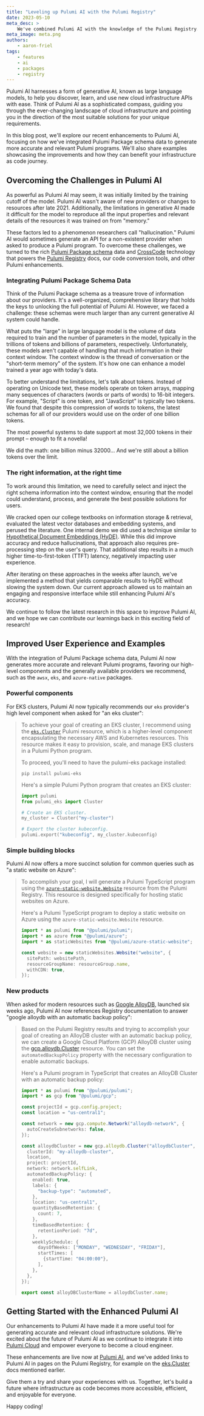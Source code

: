```yaml
---
title: "Leveling up Pulumi AI with the Pulumi Registry"
date: 2023-05-10
meta_desc: >
    We've combined Pulumi AI with the knowledge of the Pulumi Registry. These improvements enable Pulumi AI to generate more accurate infrastructure.
meta_image: meta.png
authors:
    - aaron-friel
tags:
    - features
    - ai
    - packages
    - registry
---
```


Pulumi AI harnesses a form of generative AI, known as large language models, to help you discover, learn, and use new cloud infrastructure APIs with ease. Think of Pulumi AI as a sophisticated compass, guiding you through the ever-changing landscape of cloud infrastructure and pointing you in the direction of the most suitable solutions for your unique requirements.

In this blog post, we'll explore our recent enhancements to Pulumi AI, focusing on how we've integrated Pulumi Package schema data to generate more accurate and relevant Pulumi programs. We'll also share examples showcasing the improvements and how they can benefit your infrastructure as code journey.

## Overcoming the Challenges in Pulumi AI

As powerful as Pulumi AI may seem, it was initially limited by the training cutoff of the model. Pulumi AI wasn't aware of new providers or changes to resources after late 2021. Additionally, the limitations in generative AI made it difficult for the model to reproduce all the input properties and relevant details of the resources it was trained on from "memory."

These factors led to a phenomenon researchers call "hallucination." Pulumi AI would sometimes generate an API for a non-existent provider when asked to produce a Pulumi program. To overcome these challenges, we turned to the rich [Pulumi Package schema](/docs/guides/pulumi-packages/schema/) data and [CrossCode](/crosscode/) technology that powers the [Pulumi Registry](/registry/) docs, our code conversion tools, and other Pulumi enhancements.

### Integrating Pulumi Package Schema Data

Think of the Pulumi Package schema as a treasure trove of information about our providers. It's a well-organized, comprehensive library that holds the keys to unlocking the full potential of Pulumi AI. However, we faced a challenge: these schemas were much larger than any current generative AI system could handle.

What puts the "large" in large language model is the volume of data required to train and the number of parameters in the model, typically in the trillions of tokens and billions of parameters, respectively. Unfortunately, these models aren't capable of handling that much information in their context window. The context window is the thread of conversation or the "short-term memory" of the system. It's how one can enhance a model trained a year ago with today's data.

To better understand the limitations, let's talk about tokens. Instead of operating on Unicode text, these models operate on token arrays, mapping many sequences of characters (words or parts of words) to 16-bit integers. For example, "Script" is one token, and "JavaScript" is typically two tokens. We found that despite this compression of words to tokens, the latest schemas for all of our providers would use on the order of one billion tokens.

The most powerful systems to date support at most 32,000 tokens in their prompt – enough to fit a novella!

We did the math: one billion minus 32000... And we're still about a billion tokens over the limit.

### The right information, at the right time

To work around this limitation, we need to carefully select and inject the right schema information into the context window, ensuring that the model could understand, process, and generate the best possible solutions for users.

We cracked open our college textbooks on information storage & retrieval, evaluated the latest vector databases and embedding systems, and perused the literature. One internal demo we did used a technique similar to [Hypothetical Document Embeddings (HyDE)](https://arxiv.org/abs/2212.10496). While this did improve accuracy and reduce hallucinations, that approach also requires pre-processing step on the user's query. That additional step results in a much higher time-to-first-token (TTFT) latency, negatively impacting user experience.

After iterating on these approaches in the weeks after launch, we've implemented a method that yields comparable results to HyDE without slowing the system down. Our current approach allowed us to maintain an engaging and responsive interface while still enhancing Pulumi AI's accuracy.

We continue to follow the latest research in this space to improve Pulumi AI, and we hope we can contribute our learnings back in this exciting field of research!

## Improved User Experience and Examples

With the integration of Pulumi Package schema data, Pulumi AI now generates more accurate and relevant Pulumi programs, favoring our high-level components and the generally available providers we recommend, such as the `awsx`, `eks`, and `azure-native` packages.

### Powerful components

For EKS clusters, Pulumi AI now typically recommends our `eks` provider's high level component when asked for "an eks cluster":

> To achieve your goal of creating an EKS cluster, I recommend using the [`eks.Cluster`](/registry/packages/eks/api-docs/cluster/) Pulumi resource, which is a higher-level component encapsulating the necessary AWS and Kubernetes resources. This resource makes it easy to provision, scale, and manage EKS clusters in a Pulumi Python program.
>
> To proceed, you'll need to have the pulumi-eks package installed:
>
> ```
> pip install pulumi-eks
> ```
>
> Here's a simple Pulumi Python program that creates an EKS cluster:
>
> ```python
> import pulumi
> from pulumi_eks import Cluster
>
> # Create an EKS cluster.
> my_cluster = Cluster("my-cluster")
>
> # Export the cluster kubeconfig.
> pulumi.export("kubeconfig", my_cluster.kubeconfig)
> ```

### Simple building blocks

Pulumi AI now offers a more succinct solution for common queries such as "a static website on Azure":

> To accomplish your goal, I will generate a Pulumi TypeScript program using the [`azure-static-website.Website`](/registry/packages/azure-static-website/api-docs/website/) resource from the Pulumi Registry. This resource is designed specifically for hosting static websites on Azure.
>
> Here's a Pulumi TypeScript program to deploy a static website on Azure using the `azure-static-website.Website` resource.
>
> ```ts
> import * as pulumi from "@pulumi/pulumi";
> import * as azure from "@pulumi/azure";
> import * as staticWebsites from "@pulumi/azure-static-website";
>
> const website = new staticWebsites.Website("website", {
>   sitePath: websitePath,
>   resourceGroupName: resourceGroup.name,
>   withCDN: true,
> });
> ```

### New products

When asked for modern resources such as [Google AlloyDB](https://cloud.google.com/alloydb), launched six weeks ago, Pulumi AI now references Registry documentation to answer "google alloydb with an automatic backup policy":

> Based on the Pulumi Registry results and trying to accomplish your goal of creating an AlloyDB cluster with an automatic backup policy, we can create a Google Cloud Platform (GCP) AlloyDB cluster using the [gcp.alloydb.Cluster](/registry/packages/gcp/api-docs/alloydb/cluster/) resource. You can set the `automatedBackupPolicy` property with the necessary configuration to enable automatic backups.
>
> Here's a Pulumi program in TypeScript that creates an AlloyDB Cluster with an automatic backup policy:
>
> ```typescript
> import * as pulumi from "@pulumi/pulumi";
> import * as gcp from "@pulumi/gcp";
>
> const projectId = gcp.config.project;
> const location = "us-central1";
>
> const network = new gcp.compute.Network("alloydb-network", {
>   autoCreateSubnetworks: false,
> });
>
> const alloydbCluster = new gcp.alloydb.Cluster("alloydbCluster", {
>   clusterId: "my-alloydb-cluster",
>   location,
>   project: projectId,
>   network: network.selfLink,
>   automatedBackupPolicy: {
>     enabled: true,
>     labels: {
>       "backup-type": "automated",
>     },
>     location: "us-central1",
>     quantityBasedRetention: {
>       count: 7,
>     },
>     timeBasedRetention: {
>       retentionPeriod: "7d",
>     },
>     weeklySchedule: {
>       daysOfWeeks: ["MONDAY", "WEDNESDAY", "FRIDAY"],
>       startTimes: [
>         {startTime: "04:00:00"},
>       ],
>     },
>   },
> });
>
> export const alloyDBClusterName = alloydbCluster.name;
> ```

## Getting Started with the Enhanced Pulumi AI

Our enhancements to Pulumi AI have made it a more useful tool for generating accurate and relevant cloud infrastructure solutions. We're excited about the future of Pulumi AI as we continue to integrate it into [Pulumi Cloud](https://app.pulumi.com) and empower everyone to become a cloud engineer.

These enhancements are live now at [Pulumi AI](/ai/), and we've added links to Pulumi AI in pages on the Pulumi Registry, for example on the [eks.Cluster](/registry/packages/eks/api-docs/cluster/) docs mentioned earlier.

Give them a try and share your experiences with us. Together, let's build a future where infrastructure as code becomes more accessible, efficient, and enjoyable for everyone.

Happy coding!
